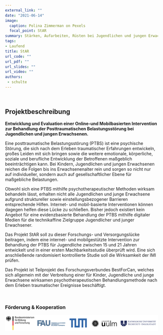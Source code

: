 ```yaml
---
external_link: ""
date: "2021-06-14"
image:
  caption: Polina Zimmerman on Pexels
  focal_point: StAR
summary: Stärken, Aufarbeiten, Rüsten bei Jugendlichen und jungen Erwachsenen mit PTBS
tags:
- Laufend
title: StAR
url_code: ""
url_pdf: ""
url_slides: ""
url_video: ""
authors:
 - schulte
---
```


&nbsp;

## Projektbeschreibung

**Entwicklung und Evaluation einer Online-und Mobilbasierten Intervention zur Behandlung der Posttraumatischen Belastungsstörung bei Jugendlichen und jungen Erwachsenen.**

Eine posttraumatische Belastungsstörung (PTBS) ist eine psychische Störung, die sich nach dem Erleben traumatischer Erfahrungen entwickeln, großes Leiden mit sich bringen sowie die weitere emotionale, körperliche, soziale und berufliche Entwicklung der Betroffenen maßgeblich beeinträchtigen kann. Bei Kindern, Jugendlichen und jungen Erwachsenen reichen die Folgen bis ins Erwachsenenalter rein und sorgen so nicht nur auf individueller, sondern auch auf gesellschaftlicher Ebene für maßgebliche Belastungen.

Obwohl sich eine PTBS mithilfe psychotherapeutischer Methoden wirksam behandeln lässt, erhalten nicht alle Jugendlichen und junge Erwachsene aufgrund struktureller sowie einstellungsbezogener Barrieren entsprechende Hilfen. Internet- und mobil-basierte Interventionen können dagegen helfen diese Lücke zu schließen. Bisher jedoch existiert kein Angebot für eine evidenzbasierte Behandlung der PTBS mithilfe digitaler Medien für die technikaffine Zielgruppe Jugendlicher und junger Erwachsener.

Das Projekt StAR soll zu dieser Forschungs- und Versorgungslücke beitragen, indem eine internet- und mobilgestützte Intervention zur Behandlung der PTBS für Jugendliche zwischen 15 und 21 Jahren entwickelt und in einer ersten Machbarkeitsstudie überprüft wird. Eine sich anschließende randomisiert kontrollierte Studie soll die Wirksamkeit der IMI prüfen.

Das Projekt ist Teilprojekt des Forschungsverbundes BestForCan, welches sich allgemein mit der Verbreitung einer für Kinder, Jugendliche und junge Erwachsene wirksamen psychotherapeutischen Behandlungsmethode nach dem Erleben traumatischer Ereignisse beschäftigt.

&nbsp;

### Förderung & Kooperation

![](banner.png)
